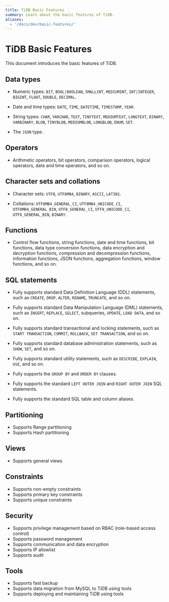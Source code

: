 ```yaml
---
title: TiDB Basic Features
summary: Learn about the basic features of TiDB.
aliases:
  - '/docs/dev/basic-features/'
---
```


# TiDB Basic Features

This document introduces the basic features of TiDB.

## Data types

- Numeric types: `BIT`, `BOOL|BOOLEAN`, `SMALLINT`, `MEDIUMINT`, `INT|INTEGER`, `BIGINT`, `FLOAT`, `DOUBLE`, `DECIMAL`.

- Date and time types: `DATE`, `TIME`, `DATETIME`, `TIMESTAMP`, `YEAR`.

- String types: `CHAR`, `VARCHAR`, `TEXT`, `TINYTEXT`, `MEDIUMTEXT`, `LONGTEXT`, `BINARY`, `VARBINARY`, `BLOB`, `TINYBLOB`, `MEDIUMBLOB`, `LONGBLOB`, `ENUM`, `SET`.

- The `JSON` type.

## Operators

- Arithmetic operators, bit operators, comparison operators, logical operators, date and time operators, and so on.

## Character sets and collations

- Character sets: `UTF8`, `UTF8MB4`, `BINARY`, `ASCII`, `LATIN1`.

- Collations: `UTF8MB4_GENERAL_CI`, `UTF8MB4_UNICODE_CI`, `UTF8MB4_GENERAL_BIN`, `UTF8_GENERAL_CI`, `UTF8_UNICODE_CI`, `UTF8_GENERAL_BIN`, `BINARY`.

## Functions

- Control flow functions, string functions, date and time functions, bit functions, data type conversion functions, data encryption and decryption functions, compression and decompression functions, information functions, JSON functions, aggregation functions, window functions, and so on.

## SQL statements

- Fully supports standard Data Definition Language (DDL) statements, such as `CREATE`, `DROP`, `ALTER`, `RENAME`, `TRUNCATE`, and so on.

- Fully supports standard Data Manipulation Language (DML) statements, such as `INSERT`, `REPLACE`, `SELECT`, subqueries, `UPDATE`, `LOAD DATA`, and so on.

- Fully supports standard transactional and locking statements, such as `START TRANSACTION`, `COMMIT`, `ROLLBACK`, `SET TRANSACTION`, and so on.

- Fully supports standard database administration statements, such as `SHOW`, `SET`, and so on.

- Fully supports standard utility statements, such as `DESCRIBE`, `EXPLAIN`, `USE`, and so on.

- Fully supports the `GROUP BY` and `ORDER BY` clauses.

- Fully supports the standard `LEFT OUTER JOIN` and `RIGHT OUTER JOIN` SQL statements.

- Fully supports the standard SQL table and column aliases.

## Partitioning

- Supports Range partitioning
- Supports Hash partitioning

## Views

- Supports general views

## Constraints

- Supports non-empty constraints
- Supports primary key constraints
- Supports unique constraints

## Security

- Supports privilege management based on RBAC (role-based access control)
- Supports password management
- Supports communication and data encryption
- Supports IP allowlist
- Supports audit

## Tools

- Supports fast backup
- Supports data migration from MySQL to TiDB using tools
- Supports deploying and maintaining TiDB using tools
